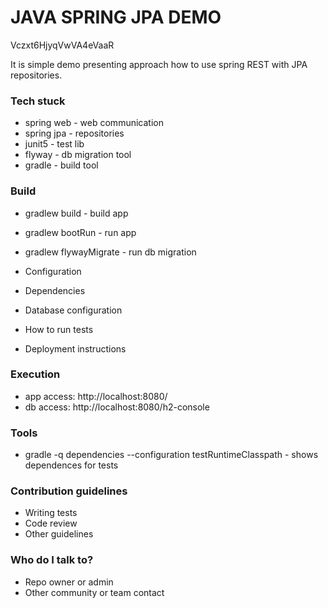 # JAVA SPRING JPA DEMO #
Vczxt6HjyqVwVA4eVaaR

It is simple demo presenting approach how to use spring REST with JPA repositories.

### Tech stuck ###

* spring web - web communication 
* spring jpa - repositories 
* junit5 - test lib
* flyway - db migration tool
* gradle - build tool

### Build ###

* gradlew build - build app
* gradlew bootRun - run app
* gradlew flywayMigrate - run db migration

* Configuration
* Dependencies
* Database configuration
* How to run tests
* Deployment instructions

### Execution ###
- app access: http://localhost:8080/
- db access: http://localhost:8080/h2-console

### Tools ###
* gradle -q dependencies --configuration testRuntimeClasspath - shows dependences for tests 
### Contribution guidelines ###

* Writing tests
* Code review
* Other guidelines

### Who do I talk to? ###

* Repo owner or admin
* Other community or team contact
